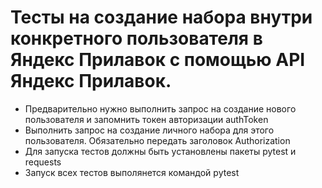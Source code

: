 ﻿# Тесты на создание набора внутри конкретного пользователя в Яндекс Прилавок с помощью API Яндекс Прилавок.
- Предварительно нужно выполнить запрос на создание нового пользователя и запомнить токен авторизации authToken
- Выполнить запрос на создание личного набора для этого пользователя. Обязательно передать заголовок Authorization 
- Для запуска тестов должны быть установлены пакеты pytest и requests
- Запуск всех тестов выполянется командой pytest